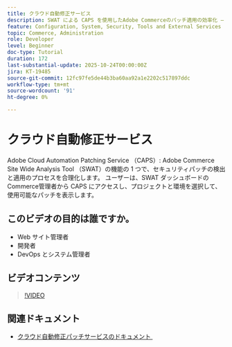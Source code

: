 ```yaml
---
title: クラウド自動修正サービス
description: SWAT による CAPS を使用したAdobe Commerceのパッチ適用の効率化 – 安全で手間のかからないサイトメンテナンスのための自動更新
feature: Configuration, System, Security, Tools and External Services
topic: Commerce, Administration
role: Developer
level: Beginner
doc-type: Tutorial
duration: 172
last-substantial-update: 2025-10-24T00:00:00Z
jira: KT-19485
source-git-commit: 12fc97fe5de44b3ba60aa92a1e2202c517897ddc
workflow-type: tm+mt
source-wordcount: '91'
ht-degree: 0%

---
```



# クラウド自動修正サービス

Adobe Cloud Automation Patching Service （CAPS）: Adobe Commerce Site Wide Analysis Tool （SWAT）の機能の 1 つで、セキュリティパッチの検出と適用のプロセスを合理化します。 ユーザーは、SWAT ダッシュボードのCommerce管理者から CAPS にアクセスし、プロジェクトと環境を選択して、使用可能なパッチを表示します。

## このビデオの目的は誰ですか。

* Web サイト管理者
* 開発者
* DevOps とシステム管理者

## ビデオコンテンツ

>[!VIDEO](https://video.tv.adobe.com/v/3476247/?learn=on&enablevpops)

## 関連ドキュメント

* [&#x200B; クラウド自動修正パッチサービスのドキュメント &#x200B;](https://experienceleague.adobe.com/ja/docs/commerce-operations/tools/caps-tool/intro)
